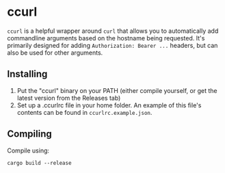 ccurl
=====

`ccurl` is a helpful wrapper around `curl` that allows you to automatically add commandline arguments based on the hostname being requested. It's primarily designed for adding `Authorization: Bearer ...` headers, but can also be used for other arguments.


Installing
----------

1. Put the "ccurl" binary on your PATH (either compile yourself, or get the latest version from the Releases tab)
2. Set up a .ccurlrc file in your home folder. An example of this file's contents can be found in `ccurlrc.example.json`.


Compiling
---------
Compile using:
```
cargo build --release
```
